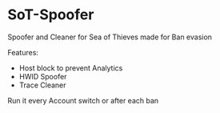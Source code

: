 # SoT-Spoofer
Spoofer and Cleaner for Sea of Thieves made for Ban evasion

Features:
- Host block to prevent Analytics
- HWID Spoofer
- Trace Cleaner

Run it every Account switch or after each ban
